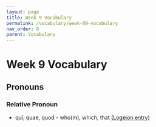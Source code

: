 ```yaml
---
layout: page
title: Week 9 Vocabulary
permalink: /vocabulary/week-09-vocabulary
nav_order: 8
parent: Vocabulary
---
```


# Week 9 Vocabulary

## Pronouns

### Relative Pronoun

* quī, quae, quod - who(m), which, that [(Logeion entry)](https://logeion.uchicago.edu/qui)